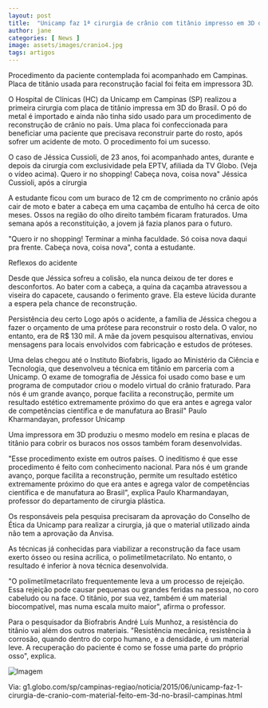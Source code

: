 ```yaml
---
layout: post
title:  "Unicamp faz 1ª cirurgia de crânio com titânio impresso em 3D do Brasil"
author: jane
categories: [ News ]
image: assets/images/cranio4.jpg
tags: artigos
---
```

Procedimento da paciente contemplada foi acompanhado em Campinas.
Placa de titânio usada para reconstrução facial foi feita em impressora 3D.

O Hospital de Clínicas (HC) da Unicamp em Campinas (SP) realizou a primeira cirurgia com placa de titânio impressa em 3D do Brasil. O pó do metal é importado e ainda não tinha sido usado para um procedimento de reconstrução de crânio no país. Uma placa foi confeccionada para beneficiar uma paciente que precisava reconstruir parte do rosto, após sofrer um acidente de moto. O procedimento foi um sucesso.

O caso de Jéssica Cussioli, de 23 anos, foi acompanhado antes, durante e depois da cirurgia com exclusividade pela EPTV, afiliada da TV Globo. (Veja o vídeo acima).
Quero ir no shopping! Cabeça nova, coisa nova"
Jéssica Cussioli, após a cirurgia

A estudante ficou com um buraco de 12 cm de comprimento no crânio após cair de moto e bater a cabeça em uma caçamba de entulho há cerca de oito meses. Ossos na região do olho direito também ficaram fraturados. Uma semana após a reconstituição, a jovem já fazia planos para o futuro.

"Quero ir no shopping! Terminar a minha faculdade. Só coisa nova daqui pra frente. Cabeça nova, coisa nova", conta a estudante.

Reflexos do acidente

Desde que Jéssica sofreu a colisão, ela nunca deixou de ter dores e desconfortos. Ao bater com a cabeça, a quina da caçamba atravessou a viseira do capacete, causando o ferimento grave. Ela esteve lúcida durante a espera pela chance de reconstrução.

Persistência deu certo
Logo após o acidente, a família de Jéssica chegou a fazer o orçamento de uma prótese para reconstruir o rosto dela. O valor, no entanto, era de R$ 130 mil. A mãe da jovem pesquisou alternativas, enviou mensagens para locais envolvidos com fabricação e estudos de próteses.

Uma delas chegou até o Instituto Biofabris, ligado ao Ministério da Ciência e Tecnologia, que desenvolveu a técnica em titânio em parceria com a Unicamp. O exame de tomografia de Jéssica foi usado como base e um programa de computador criou o modelo virtual do crânio fraturado.
Para nós é um grande avanço, porque facilita a reconstrução, permite um resultado estético extremamente próximo do que era antes e agrega valor de competências científica e de manufatura ao Brasil"
Paulo Kharmandayan, professor Unicamp

Uma impressora em 3D produziu o mesmo modelo em resina e placas de titânio para cobrir os buracos nos ossos também foram desenvolvidas.

"Esse procedimento existe em outros países. O ineditismo é que esse procedimento é feito com conhecimento nacional. Para nós é um grande avanço, porque facilita a reconstrução, permite um resultado estético extremamente próximo do que era antes e agrega valor de competências científica e de manufatura ao Brasil", explica Paulo Kharmandayan, professor do departamento de cirurgia plástica.

Os responsáveis pela pesquisa precisaram da aprovação do Conselho de Ética da Unicamp para realizar a cirurgia, já que o material utilizado ainda não tem a aprovação da Anvisa.

As técnicas já conhecidas para viabilizar a reconstrução da face usam exerto ósseo ou resina acrílica, o polimetilmetacrilato. No entanto, o resultado é inferior à nova técnica desenvolvida.

"O polimetilmetacrilato frequentemente leva a um processo de rejeição. Essa rejeição pode causar pequenas ou grandes feridas na pessoa, no coro cabeludo ou na face. O titânio, por sua vez, também é um material biocompatível, mas numa escala muito maior", afirma o professor.

Para o pesquisador da Biofrabris André Luís Munhoz, a resistência do titânio vai além dos outros materiais. "Resistência mecânica, resistência à corrosão, quando dentro do corpo humano, e a densidade, é um material leve. A recuperação do paciente é como se fosse uma parte do próprio osso", explica.

![Imagem](http://s2.glbimg.com/ztgtP20JFg-S-BYA3FQVTylIc-w=/s.glbimg.com/jo/g1/f/original/2015/06/02/cranio2.jpg)

Via: g1.globo.com/sp/campinas-regiao/noticia/2015/06/unicamp-faz-1-cirurgia-de-cranio-com-material-feito-em-3d-no-brasil-campinas.html
